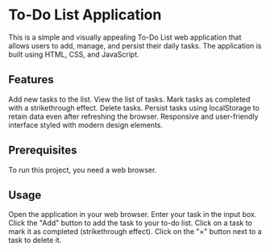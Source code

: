 # To-Do List Application
This is a simple and visually appealing To-Do List web application that allows users to add, manage, and persist their daily tasks. The application is built using HTML, CSS, and JavaScript.

## Features
Add new tasks to the list.
View the list of tasks.
Mark tasks as completed with a strikethrough effect.
Delete tasks.
Persist tasks using localStorage to retain data even after refreshing the browser.
Responsive and user-friendly interface styled with modern design elements.

## Prerequisites
To run this project, you need a web browser.

## Usage
Open the application in your web browser.
Enter your task in the input box.
Click the "Add" button to add the task to your to-do list.
Click on a task to mark it as completed (strikethrough effect).
Click on the "×" button next to a task to delete it.
